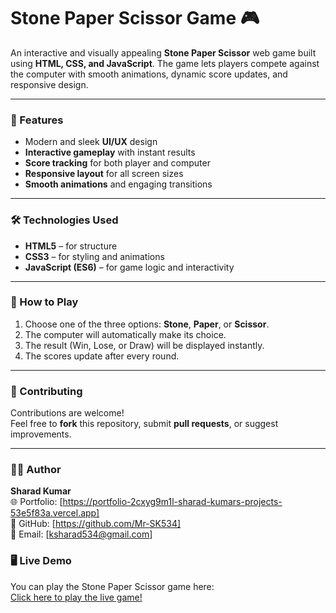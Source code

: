 # Stone Paper Scissor Game 🎮  

An interactive and visually appealing **Stone Paper Scissor** web game built using **HTML, CSS, and JavaScript**. The game lets players compete against the computer with smooth animations, dynamic score updates, and responsive design.

---

### 🧩 Features
- Modern and sleek **UI/UX** design  
- **Interactive gameplay** with instant results  
- **Score tracking** for both player and computer  
- **Responsive layout** for all screen sizes  
- **Smooth animations** and engaging transitions  

---

### 🛠️ Technologies Used
- **HTML5** – for structure  
- **CSS3** – for styling and animations  
- **JavaScript (ES6)** – for game logic and interactivity  

---

### 🚀 How to Play
1. Choose one of the three options: **Stone**, **Paper**, or **Scissor**.  
2. The computer will automatically make its choice.  
3. The result (Win, Lose, or Draw) will be displayed instantly.  
4. The scores update after every round.  


---

### 🤝 Contributing
Contributions are welcome!  
Feel free to **fork** this repository, submit **pull requests**, or suggest improvements.

---

### 🧑‍💻 Author
**Sharad Kumar**  
🌐 Portfolio: [https://portfolio-2cxyg9m1l-sharad-kumars-projects-53e5f83a.vercel.app]  
💼 GitHub: [https://github.com/Mr-SK534]  
📧 Email: [ksharad534@gmail.com]

### 🖥️ Live Demo

You can play the Stone Paper Scissor game here:  
[Click here to play the live game!](https://stone-paper-scissors-aptqo89ih-sharad-kumars-projects-53e5f83a.vercel.app)

